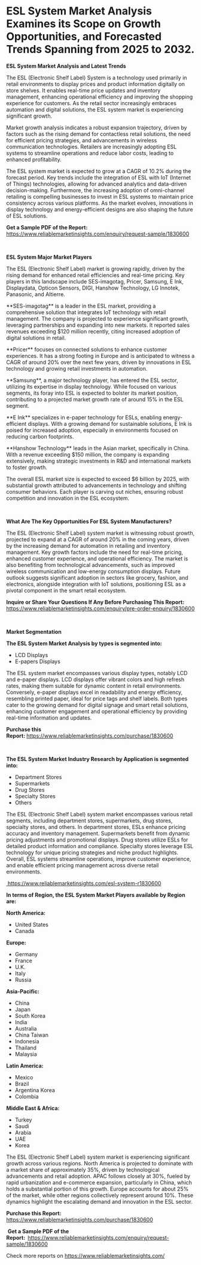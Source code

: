 <p><h1>ESL System Market Analysis Examines its Scope on Growth Opportunities, and Forecasted Trends Spanning from 2025 to 2032.</h1></p><p><strong>ESL System Market Analysis and Latest Trends</strong></p>
<p><p>The ESL (Electronic Shelf Label) System is a technology used primarily in retail environments to display prices and product information digitally on store shelves. It enables real-time price updates and inventory management, enhancing operational efficiency and improving the shopping experience for customers. As the retail sector increasingly embraces automation and digital solutions, the ESL system market is experiencing significant growth.</p><p>Market growth analysis indicates a robust expansion trajectory, driven by factors such as the rising demand for contactless retail solutions, the need for efficient pricing strategies, and advancements in wireless communication technologies. Retailers are increasingly adopting ESL systems to streamline operations and reduce labor costs, leading to enhanced profitability.</p><p>The ESL system market is expected to grow at a CAGR of 10.2% during the forecast period. Key trends include the integration of ESL with IoT (Internet of Things) technologies, allowing for advanced analytics and data-driven decision-making. Furthermore, the increasing adoption of omni-channel retailing is compelling businesses to invest in ESL systems to maintain price consistency across various platforms. As the market evolves, innovations in display technology and energy-efficient designs are also shaping the future of ESL solutions.</p></p>
<p><strong>Get a Sample PDF of the Report:&nbsp;</strong> <a href="https://www.reliablemarketinsights.com/enquiry/request-sample/1830600?utm_campaign=2012&utm_medium=2&utm_source=Github&utm_content=ia&utm_term=07022025&utm_id=esl-system">https://www.reliablemarketinsights.com/enquiry/request-sample/1830600</a></p>
<p>&nbsp;</p>
<p><strong>ESL System Major Market Players</strong></p>
<p><p>The ESL (Electronic Shelf Label) market is growing rapidly, driven by the rising demand for enhanced retail efficiencies and real-time pricing. Key players in this landscape include SES-imagotag, Pricer, Samsung, E Ink, Displaydata, Opticon Sensors, DIGI, Hanshow Technology, LG Innotek, Panasonic, and Altierre.</p><p>**SES-imagotag** is a leader in the ESL market, providing a comprehensive solution that integrates IoT technology with retail management. The company is projected to experience significant growth, leveraging partnerships and expanding into new markets. It reported sales revenues exceeding $120 million recently, citing increased adoption of digital solutions in retail.</p><p>**Pricer** focuses on connected solutions to enhance customer experiences. It has a strong footing in Europe and is anticipated to witness a CAGR of around 20% over the next few years, driven by innovations in ESL technology and growing retail investments in automation.</p><p>**Samsung**, a major technology player, has entered the ESL sector, utilizing its expertise in display technology. While focused on various segments, its foray into ESL is expected to bolster its market position, contributing to a projected market growth rate of around 15% in the ESL segment.</p><p>**E Ink** specializes in e-paper technology for ESLs, enabling energy-efficient displays. With a growing demand for sustainable solutions, E Ink is poised for increased adoption, especially in environments focused on reducing carbon footprints.</p><p>**Hanshow Technology** leads in the Asian market, specifically in China. With a revenue exceeding $150 million, the company is expanding extensively, making strategic investments in R&D and international markets to foster growth.</p><p>The overall ESL market size is expected to exceed $6 billion by 2025, with substantial growth attributed to advancements in technology and shifting consumer behaviors. Each player is carving out niches, ensuring robust competition and innovation in the ESL ecosystem.</p></p>
<p>&nbsp;</p>
<p><strong>What Are The Key Opportunities For ESL System Manufacturers?</strong></p>
<p><p>The ESL (Electronic Shelf Label) system market is witnessing robust growth, projected to expand at a CAGR of around 20% in the coming years, driven by the increasing demand for automation in retailing and inventory management. Key growth factors include the need for real-time pricing, enhanced customer experience, and operational efficiency. The market is also benefiting from technological advancements, such as improved wireless communication and low-energy consumption displays. Future outlook suggests significant adoption in sectors like grocery, fashion, and electronics, alongside integration with IoT solutions, positioning ESL as a pivotal component in the smart retail ecosystem.</p></p>
<p><strong>Inquire or Share Your Questions If Any Before Purchasing This Report:</strong> <a href="https://www.reliablemarketinsights.com/enquiry/pre-order-enquiry/1830600?utm_campaign=2012&utm_medium=2&utm_source=Github&utm_content=ia&utm_term=07022025&utm_id=esl-system">https://www.reliablemarketinsights.com/enquiry/pre-order-enquiry/1830600</a></p>
<p>&nbsp;</p>
<p><strong>Market Segmentation</strong></p>
<p><strong>The ESL System Market Analysis by types is segmented into:</strong></p>
<p><ul><li>LCD Displays</li><li>E-papers Displays</li></ul></p>
<p><p>The ESL system market encompasses various display types, notably LCD and e-paper displays. LCD displays offer vibrant colors and high refresh rates, making them suitable for dynamic content in retail environments. Conversely, e-paper displays excel in readability and energy efficiency, resembling printed paper, ideal for price tags and shelf labels. Both types cater to the growing demand for digital signage and smart retail solutions, enhancing customer engagement and operational efficiency by providing real-time information and updates.</p></p>
<p><strong>Purchase this Report:&nbsp;</strong><a href="https://www.reliablemarketinsights.com/purchase/1830600?utm_campaign=2012&utm_medium=2&utm_source=Github&utm_content=ia&utm_term=07022025&utm_id=esl-system">https://www.reliablemarketinsights.com/purchase/1830600</a></p>
<p>&nbsp;</p>
<p><strong>The ESL System Market Industry Research by Application is segmented into:</strong></p>
<p><ul><li>Department Stores</li><li>Supermarkets</li><li>Drug Stores</li><li>Specialty Stores</li><li>Others</li></ul></p>
<p><p>The ESL (Electronic Shelf Label) system market encompasses various retail segments, including department stores, supermarkets, drug stores, specialty stores, and others. In department stores, ESLs enhance pricing accuracy and inventory management. Supermarkets benefit from dynamic pricing adjustments and promotional displays. Drug stores utilize ESLs for detailed product information and compliance. Specialty stores leverage ESL technology for unique pricing strategies and niche product highlights. Overall, ESL systems streamline operations, improve customer experience, and enable efficient pricing management across diverse retail environments.</p></p>
<p><a href="https://www.reliablemarketinsights.com/esl-system-r1830600?utm_campaign=2012&utm_medium=2&utm_source=Github&utm_content=ia&utm_term=07022025&utm_id=esl-system">&nbsp;https://www.reliablemarketinsights.com/esl-system-r1830600</a></p>
<p><strong>In terms of Region, the ESL System Market Players available by Region are:</strong></p>
<p>
    <p> <strong> North America: </strong>
        <ul>
            <li>United States</li>
            <li>Canada</li>
        </ul>
        </p> 
    <p> <strong> Europe: </strong>
        <ul>
            <li>Germany</li>
            <li>France</li>
            <li>U.K.</li>
            <li>Italy</li>
            <li>Russia</li>
        </ul>
        </p> 
    <p> <strong> Asia-Pacific: </strong>
        <ul>
            <li>China</li>
            <li>Japan</li>
            <li>South Korea</li>
            <li>India</li>
            <li>Australia</li>
            <li>China Taiwan</li>
            <li>Indonesia</li>
            <li>Thailand</li>
            <li>Malaysia</li>
        </ul>
        </p> 
    <p> <strong> Latin America: </strong>
        <ul>
            <li>Mexico</li>
            <li>Brazil</li>
            <li>Argentina Korea</li>
            <li>Colombia</li>
        </ul>
        </p> 
    <p> <strong> Middle East & Africa: </strong>
        <ul>
            <li>Turkey</li>
            <li>Saudi</li>
            <li>Arabia</li>
            <li>UAE</li>
            <li>Korea</li>
        </ul>
    </p>
    </p>
<p><p>The ESL (Electronic Shelf Label) system market is experiencing significant growth across various regions. North America is projected to dominate with a market share of approximately 35%, driven by technological advancements and retail adoption. APAC follows closely at 30%, fueled by rapid urbanization and e-commerce expansion, particularly in China, which holds a substantial portion of this growth. Europe accounts for about 25% of the market, while other regions collectively represent around 10%. These dynamics highlight the escalating demand and innovation in the ESL sector.</p></p>
<p><strong>Purchase this Report: </strong><a href="https://www.reliablemarketinsights.com/purchase/1830600?utm_campaign=2012&utm_medium=2&utm_source=Github&utm_content=ia&utm_term=07022025&utm_id=esl-system">https://www.reliablemarketinsights.com/purchase/1830600</a></p>
<p>&nbsp;<strong>Get a Sample PDF of the Report:&nbsp;&nbsp;</strong><a href="https://www.reliablemarketinsights.com/enquiry/request-sample/1830600?utm_campaign=2012&utm_medium=2&utm_source=Github&utm_content=ia&utm_term=07022025&utm_id=esl-system">https://www.reliablemarketinsights.com/enquiry/request-sample/1830600</a></p>
<p><strong></strong></p>
<p>Check more reports on <a href="https://www.reliablemarketinsights.com/?utm_campaign=2012&utm_medium=2&utm_source=Github&utm_content=ia&utm_term=07022025&utm_id=esl-system">https://www.reliablemarketinsights.com/</a></p>